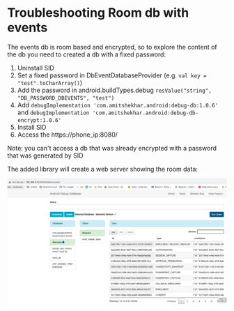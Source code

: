 # Troubleshooting Room db with events
The events db is room based and encrypted, so to explore the content of the db you need to created a db with a fixed password:

1) Uninstall SID  
2) Set a fixed password in DbEventDatabaseProvider (e.g. `val key = "test".toCharArray()`)  
2) Add the password in android.buildTypes.debug `resValue("string", "DB_PASSWORD_DBEVENTS", "test")`  
3) Add `debugImplementation 'com.amitshekhar.android:debug-db:1.0.6'` and `debugImplementation 'com.amitshekhar.android:debug-db-encrypt:1.0.6'`  
4) Install SID  
4) Access the https://phone_ip:8080/  
  
Note: you can't access a db that was already encrypted with a password that was generated by SID  
  
The added library will create a web server showing the room data:   
  
![Web view with room content](./troubleshooting_roob_db_view.png)


